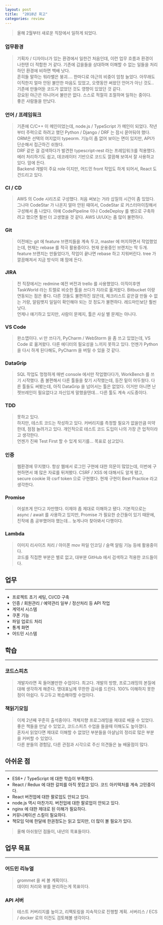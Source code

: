 ```yaml
---
layout: post
title:  "2018년 회고"
categories: review
---
```


> 올해 2월부터 새로운 직장에서 일하게 되었다.

### 업무환경
> 기획자 / 디자이너가 있는 환경에서 일한건 처음인데, 이런 업무 흐름과 환경이 나한텐 더 적합한 거 같다. 기존에 갑을들을 상대하며 이해할 수 없는 일들을 처리하던 환경에 비하면 백배 낫다.   
흔히들 말하는 워라밸은 붕괴.... 한마디로 야근의 비중이 엄청 늘었다. 아무래도 이직한지 얼마 안된 불안한 마음도 있었고, 오랫동안 써왔던 언어가 아닌 것도.. 기존에 만들어둔 코드가 없었던 것도 영향이 있었던 것 같다.   
> 강요된 야근은 아니어서 불만은 없다. 스스로 적절히 조절하며 일하는 중이다.    
> 좋은 사람들을 만났다.

### 언어 / 프레임워크
> 기존에 C/C++ 이 메인이었는데, node.js / TypeScript 가 메인이 되었다. 작년부터 주력으로 하려고 했던 Python / Django / DRF 는 잠시 묻어둬야 했다.   
> ORM은 선택의 여지없이 typeorm. 기능이 좀 없어 보이는 면이 있지만, API가 단순해서 접근하긴 쉬웠다.   
> DRF 같은 걸 검색하다가 발견한 typescript-rest 라는 프레임워크를 적용했다. 에러 처리하기도 쉽고, 데코레이터 기반으로 코드도 깔끔해 보여서 잘 사용하고 있다. 맘에 든다.   
> Backend 개발이 주요 role 이지만, 어드민 front 작업도 하게 되어서, React 도 건드리고 있다.

### CI / CD
> AWS 의 Code 시리즈로 구성했다. 처음 써보는 거라 삽질의 시간이 좀 있었다. 그나마 CodeStar 가 나온지 얼마 안된 때여서, CodeStar 로 커스터마이징해서 구성해서 좀 나았다. 아예 CodePipeline 이나 CodeDeploy 를 쌩으로 구축하려고 했으면 훨씬 더 고생했을 것 같다. AWS UI/UX는 좀 많이 불편하다.

### Git
> 이전에는 git 에 feature 브랜치들을 계속 두고, master 에 머지하면서 작업했었는데, 현재는 rebase 를 적극 활용중이다. 현재 운용중인 브랜치는 딱 두개. feature 브랜치는 만들었다가, 작업이 끝나면 rebase 하고 지워버린다. tree 가 깔끔해져서 지금 방식이 꽤 맘에 든다.

### JIRA
> 전 직장에서는 redmine 예전 버전과 trello 를 사용했었다. 이직이후엔 TaskWorld 라는 트렐로 비슷한 툴을 쓰다가 지라로 옮겨왔다. Bitbucket 이랑 연동되는 점은 좋다. 다른 것들도 불편하진 않은데, 체크리스트 같은걸 만들 수 없는 거랑, 알림뱃지 일일이 확인해야 되는 것 정도가 불편하다. 레드마인보단 훨씬 낫다.   
> 언제나 얘기하고 있지만, 사람이 문제지, 툴은 사실 별 문제는 아니다.

### VS Code
> 완소앱이다. vi 만 쓰다가, PyCharm / WebStorm 을 좀 쓰고 있었는데, VS Code 로 옮겨왔다. 다른 에디터의 필요성을 느끼지 못하고 있다. 언젠가 Python 을 다시 하게 된다해도, PyCharm 을 버릴 수 있을 것 같다.

### DataGrip
> SQL 작업도 멍청하게 매번 console 에서만 작업했다다가, WorkBench 를 쓰기 시작했다. 좀 불편해서 다른 툴들을 찾기 시작했는데, 등잔 밑이 어두웠다. 다른 툴들도 써봤는데, 아직 DataGrip 을 넘어서는 툴은 없었다. 이거만 아니면 난 젯브레인이 필요없다고 자신있게 말했을텐데... 다른 툴도 계속 시도중이다.

### TDD
> 못하고 있다.   
하지만, 테스트 코드는 작성하고 있다. 커버리지를 측정할 필요가 없을만큼 미약한데, 점점 늘려가고 있다. 개인적으로 테스트 코드 도입이 나의 가장 큰 업적이라고 생각한다.   
> 언젠가 진짜 Test First 할 수 있게 되기를... 목표로 삼고있다.

### 인증
> 웹환경에 무지했다. 항상 웹에서 로그인 구현에 대한 의문이 많았는데, 이번에 구현하면서 꽤 많은 자료를 뒤져봤다. CSRF / XSS 에 대해서도 알게 됐고, secure cookie 와 csrf token 으로 구현했다. 현재 구현이 Best Practice 라고 생각한다.

### Promise
> 어설프게 안다고 자만했다. 이제야 좀 제대로 이해하고 됐다. 기본적으로는 async / await 를 사용하고 있지만, Promise 가 필요한 순간들이 있기 때문에, 진작에 좀 공부했어야 했는데... 늦게나마 찾아봐서 다행이다.

### Lambda
> 이미지 리사이즈 처리 / 아이폰 mov 파일 인코딩 / 슬랙 알림 기능 등에 활용중이다.   
> 코드를 직접짠 부분은 별로 없고, 대부분 GitHub 에서 검색하고 적용한 코드들이다.

## 업무

---

- 프로젝트 초기 세팅, CI/CD 구축
- 인증 / 회원관리 / 예약관리 일부 / 정산처리 등 API 작업
- 계약서 시스템
- 쿠폰 기능
- 파일 업로드 처리
- 통계 화면
- 어드민 시스템

## 학습

---

### 코드스피츠
> 개발자라면 꼭 들어볼만한 수업이다. 최고다. 개발의 방향, 프로그래밍의 본질에 대해 생각하게 해준다. 맹대표님께 무한한 감사를 드린다. 100% 이해하지 못한 점이 아쉽다. 두고두고 복습해야할 수업이다.

### 책읽기모임
> 이제 2년째 꾸준히 출석중이다. 객체지향 프로그래밍을 제대로 배울 수 있었다.   
> 좋은 책들을 만날 수 있었고, 코드스피츠 수업을 들을때 이해도도 높아졌다.    
> 혼자서 읽었다면 제대로 이해할 수 없었던 부분들을 아샬님의 정리로 많은 부분을 커버할 수 있었다.    
다른 분들의 경험담, 다른 관점과 시각으로 주신 의견들은 늘 배울점이 많다.

## 아쉬운 점

---

- ES6+ / TypeScript 에 대한 학습이 부족했다.
- React / Redux 에 대한 갈피를 아직 못잡고 있다. 코드 아키텍처를 계속 고민중이다.
- React 버전업에 대한 팔로업도 안되고 있다.
- node.js 역시 마찬가지. 버전업에 대한 팔로업이 안되고 있다.
- nginx 에 대한 제대로 된 이해가 필요하다.
- 커뮤니케이션 스킬이 필요하다.
- 책모임 덕에 한달에 한권정도는 읽고 있지만, 더 많이 볼 필요가 있다.

> 올해 아쉬웠던 점들이, 내년의 목표들이다.

## 업무 목표

---

### 어드민 리뉴얼
> grommet 을 써 볼 계획이다.   
> 데이터 처리와 뷰를 분리하는게 목표이다.

### API 서버
> 테스트 커버리지를 높이고, 리팩토링을 지속적으로 진행할 계획.
> 서버리스 / ECS / docker 로의 이전도 검토해볼 생각이다.